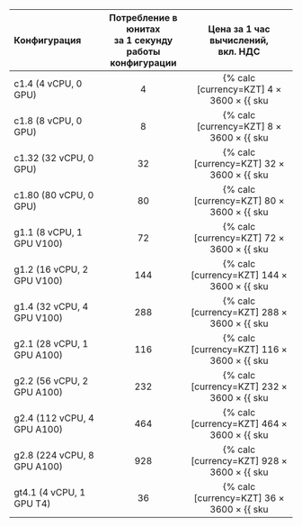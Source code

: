 | Конфигурация | Потребление в юнитах<br> за 1 секунду<br> работы конфигурации | Цена за 1 час <br>вычислений, <br>вкл. НДС |
|:---|:---:|:---:|
| c1.4 (4 vCPU, 0 GPU) | 4 | {% calc [currency=KZT] 4 × 3600 × {{ sku|KZT|ai.datasphere.computing.v1|number }} %} |
| c1.8 (8 vCPU, 0 GPU) | 8 | {% calc [currency=KZT] 8 × 3600 × {{ sku|KZT|ai.datasphere.computing.v1|number }} %} |
| c1.32 (32 vCPU, 0 GPU) | 32 | {% calc [currency=KZT] 32 × 3600 × {{ sku|KZT|ai.datasphere.computing.v1|number }} %} |
| c1.80 (80 vCPU, 0 GPU) | 80 | {% calc [currency=KZT] 80 × 3600 × {{ sku|KZT|ai.datasphere.computing.v1|number }} %} |
| g1.1 (8 vCPU, 1 GPU V100) | 72 | {% calc [currency=KZT] 72 × 3600 × {{ sku|KZT|ai.datasphere.computing.v1|number }} %} |
| g1.2 (16 vCPU, 2 GPU V100) | 144 | {% calc [currency=KZT] 144 × 3600 × {{ sku|KZT|ai.datasphere.computing.v1|number }} %}|
| g1.4 (32 vCPU, 4 GPU V100) | 288 | {% calc [currency=KZT] 288 × 3600 × {{ sku|KZT|ai.datasphere.computing.v1|number }} %} |
| g2.1 (28 vCPU, 1 GPU A100) | 116 | {% calc [currency=KZT] 116 × 3600 × {{ sku|KZT|ai.datasphere.computing.v1|number }} %} |
| g2.2 (56 vCPU, 2 GPU A100) | 232 | {% calc [currency=KZT] 232 × 3600 × {{ sku|KZT|ai.datasphere.computing.v1|number }} %} |
| g2.4 (112 vCPU, 4 GPU A100) | 464 | {% calc [currency=KZT] 464 × 3600 × {{ sku|KZT|ai.datasphere.computing.v1|number }} %} |
| g2.8 (224 vCPU, 8 GPU A100) | 928 | {% calc [currency=KZT] 928 × 3600 × {{ sku|KZT|ai.datasphere.computing.v1|number }} %} |
| gt4.1 (4 vCPU, 1 GPU T4) | 36 | {% calc [currency=KZT] 36 × 3600 × {{ sku|KZT|ai.datasphere.computing.v1|number }} %} |
